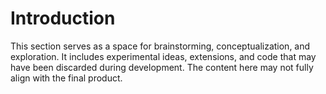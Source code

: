 # Introduction
This section serves as a space for brainstorming, conceptualization, and exploration. It includes experimental ideas, extensions, and code that may have been discarded during development. The content here may not fully align with the final product.
